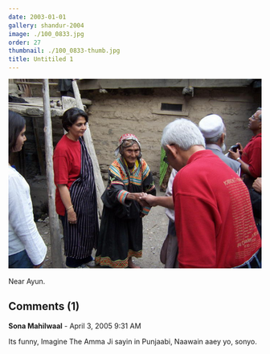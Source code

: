 ```yaml
---
date: 2003-01-01
gallery: shandur-2004
image: ./100_0833.jpg
order: 27
thumbnail: ./100_0833-thumb.jpg
title: Untitiled 1
---
```


![Untitiled 1](./100_0833.jpg)

Near Ayun.

<div id="comments">

## Comments (1)

<div id="comment">

**Sona Mahilwaal** - April  3, 2005  9:31 AM

Its funny, Imagine The Amma Ji sayin in Punjaabi, Naawain aaey yo, sonyo.

</div>

</div>